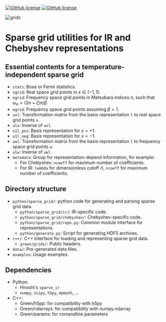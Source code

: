 [![GitHub license](https://img.shields.io/github/license/Green-Phys/green-grids?cacheSeconds=3600&color=informational&label=License)](./LICENSE)
[![GitHub license](https://img.shields.io/badge/C%2B%2B-17-blue)](https://en.cppreference.com/w/cpp/compiler_support/17)

![grids](https://github.com/Green-Phys/green-grids/actions/workflows/test.yaml/badge.svg)

# Sparse grid utilities for IR and Chebyshev representations

## Essential contents for a temperature-independent sparse grid

- `stats`: Bose or Fermi statistics.
- `xgrid`: Real space grid points in $x \in (-1, 1)$.
- `ngrid`: Frequency space grid points in Matsubara indices $n$, such that
  $\omega_n = (2n+\zeta)\pi/\beta$.
- `wgrid`: Frequency space grid points assuming $\beta=1$.
- `uxl`: Transformation matrix from the basis representation `l` to real space
  grid points `x`.
- `ulx`: Inverse of `uxl`.
- `u1l_pos`: Basis representation for $x=+1$.
- `u1l_neg`: Basis representation for $x=-1$.
- `uwl`: Transformation matrix from the basis representation `l` to frequency
  space grid points `w`.
- `ulw`: Inverse of `uwl`.
- `metadata`: Group for representation-depend information, for example:
    - For Chebyshev: `ncoeff` for maximum number of coefficients.
    - For IR: `lambda` for dimensionless cutoff $\Lambda$, `ncoeff` for maximum
      number of coefficients.

## Directory structure

- `python/sparse_grid/`: python code for generating and parsing sparse grid data.
    - `python/sparse_grid/ir/`: IR-specific code.
    - `python/sparse_grid/chebyshev/`: Chebyshev-specific code.
    - `python/sparse_grid/repn.py`: Common module interface for representations.
    - `python/generate.py`: Script for generating HDF5 archives.
- `c++/`: C++ interface for loading and representing sparse grid data.
    - `green/grids/`: Public headers.
- `data/`: Pre-generated data files.
- `examples`: Usage examples.

## Dependencies

- Python:
    - Hiroshi's `sparse_ir`
    - `numpy`, `scipy`, `h5py`, `mpmath`, ...
- C++:
    - Green/h5pp: for compatibility with h5py
    - Green/ndarrays: for compatibility with numpy.ndarray
    - Green/params: for comandline parameters



